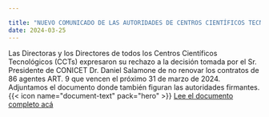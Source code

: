 ```yaml
---

title: "NUEVO COMUNICADO DE LAS AUTORIDADES DE CENTROS CIENTÍFICOS TECNOLÓGICOS DEL CONICET"
date: 2024-03-25
---
```


Las Directoras y los Directores de todos los Centros Científicos Tecnológicos (CCTs) expresaron su rechazo a la decisión tomada por el Sr. Presidente de CONICET Dr. Daniel Salamone de no renovar los contratos de 86 agentes ART. 9 que vencen el próximo 31 de marzo de 2024. Adjuntamos el documento donde también figuran las autoridades firmantes.
{{< icon name="document-text" pack="hero" >}} [Lee el documento completo acá]( ComunicadodirectoresCCT250324.pdf)
